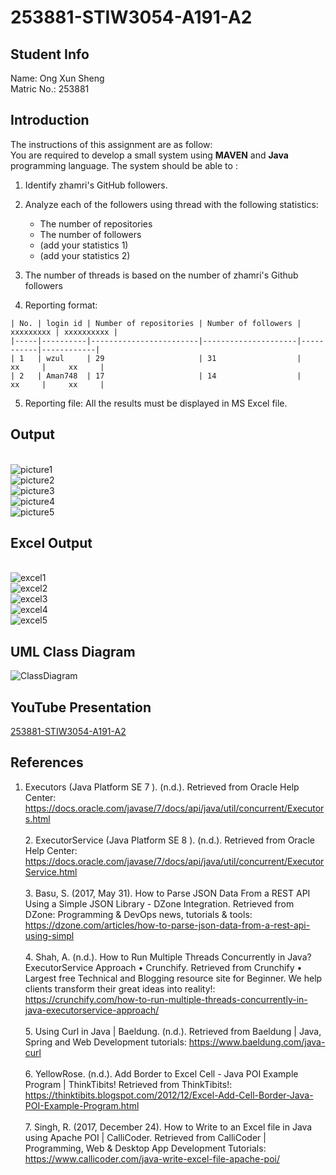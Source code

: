# 253881-STIW3054-A191-A2

## Student Info
Name: Ong Xun Sheng
<br>Matric No.: 253881

## Introduction
The instructions of this assignment are as follow:
<br>You are required to develop a small system using **MAVEN** and **Java** programming language. The system should be able to :
1. Identify zhamri's GitHub followers.

2. Analyze each of the followers using thread with the following statistics:
    * The number of repositories
    * The number of followers
    * (add your statistics 1)
    * (add your statistics 2)
3. The number of threads is based on the number of zhamri's Github followers
4. Reporting format:
```code 
| No. | login id | Number of repositories | Number of followers | xxxxxxxxx | xxxxxxxxxx |
|-----|----------|------------------------|---------------------|-----------|------------|
| 1   | wzul     | 29                     | 31                  |    xx     |     xx     |
| 2   | Aman748  | 17                     | 14                  |    xx     |     xx     |
```
5. Reporting file: All the results must be displayed in MS Excel file.

## Output
<br>![picture1](https://user-images.githubusercontent.com/38216203/68259807-da306600-0075-11ea-950e-d600f412d66f.PNG)
<br>![picture2](https://user-images.githubusercontent.com/38216203/68259810-da306600-0075-11ea-8626-b2f9642bfeed.PNG)
<br>![picture3](https://user-images.githubusercontent.com/38216203/68259796-d866a280-0075-11ea-8917-073aa5a5b80e.PNG)
<br>![picture4](https://user-images.githubusercontent.com/38216203/68259797-d866a280-0075-11ea-9d91-3c0fe6e8c7b1.PNG)
<br>![picture5](https://user-images.githubusercontent.com/38216203/68259798-d866a280-0075-11ea-9c20-4580420dd5fc.PNG)

## Excel Output 
<br>![excel1](https://user-images.githubusercontent.com/38216203/68259801-d8ff3900-0075-11ea-8353-052d9069571d.PNG)
<br>![excel2](https://user-images.githubusercontent.com/38216203/68259802-d8ff3900-0075-11ea-911a-74c668f722b5.PNG)
<br>![excel3](https://user-images.githubusercontent.com/38216203/68259803-d997cf80-0075-11ea-8a4b-8658e41034b9.PNG)
<br>![excel4](https://user-images.githubusercontent.com/38216203/68259804-d997cf80-0075-11ea-931b-b551f0ce7128.PNG)
<br>![excel5](https://user-images.githubusercontent.com/38216203/68259806-da306600-0075-11ea-8d29-65e047c24118.PNG)

## UML Class Diagram
![ClassDiagram](https://user-images.githubusercontent.com/38216203/68259800-d8ff3900-0075-11ea-97ec-7d9a5dd05a61.png)
## YouTube Presentation
[253881-STIW3054-A191-A2](https://youtu.be/_fFlGJ66BsY "253881-STIW3054-A191-A2")
## References
1. Executors (Java Platform SE 7 ). (n.d.). Retrieved from Oracle Help Center: https://docs.oracle.com/javase/7/docs/api/java/util/concurrent/Executors.html
<br><br>2. ExecutorService (Java Platform SE 8 ). (n.d.). Retrieved from Oracle Help Center: https://docs.oracle.com/javase/7/docs/api/java/util/concurrent/ExecutorService.html
<br><br>3. Basu, S. (2017, May 31). How to Parse JSON Data From a REST API Using a Simple JSON Library - DZone Integration. Retrieved from DZone: Programming & DevOps news, tutorials & tools: https://dzone.com/articles/how-to-parse-json-data-from-a-rest-api-using-simpl
<br><br>4. Shah, A. (n.d.). How to Run Multiple Threads Concurrently in Java? ExecutorService Approach • Crunchify. Retrieved from Crunchify • Largest free Technical and Blogging resource site for Beginner. We help clients transform their great ideas into reality!: https://crunchify.com/how-to-run-multiple-threads-concurrently-in-java-executorservice-approach/
<br><br>5. Using Curl in Java | Baeldung. (n.d.). Retrieved from Baeldung | Java, Spring and Web Development tutorials: https://www.baeldung.com/java-curl
<br><br>6. YellowRose. (n.d.). Add Border to Excel Cell - Java POI Example Program | ThinkTibits! Retrieved from ThinkTibits!: https://thinktibits.blogspot.com/2012/12/Excel-Add-Cell-Border-Java-POI-Example-Program.html
<br><br>7. Singh, R. (2017, December 24). How to Write to an Excel file in Java using Apache POI | CalliCoder. Retrieved from CalliCoder | Programming, Web & Desktop App Development Tutorials: https://www.callicoder.com/java-write-excel-file-apache-poi/

